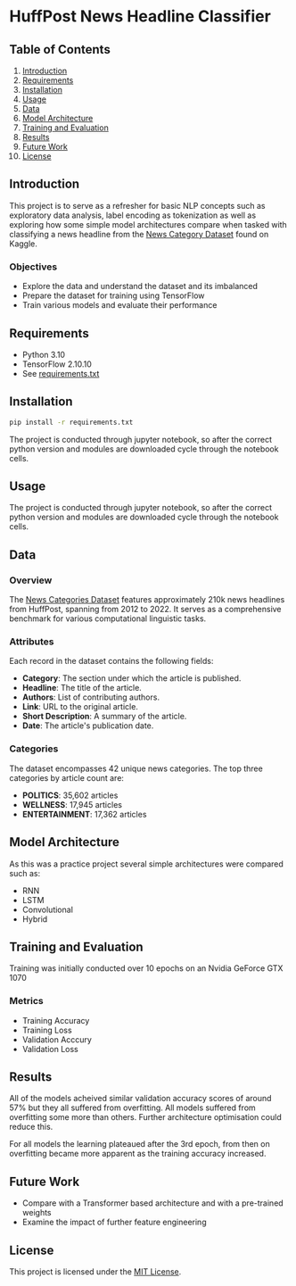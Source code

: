 # HuffPost News Headline Classifier

## Table of Contents

1. [Introduction](#introduction)
2. [Requirements](#requirements)
3. [Installation](#installation)
4. [Usage](#usage)
5. [Data](#data)
6. [Model Architecture](#model-architecture)
7. [Training and Evaluation](#training-and-evaluation)
8. [Results](#results)
9. [Future Work](#future-work)
10. [License](#license)


## Introduction

This project is to serve as a refresher for basic NLP concepts such as exploratory data analysis, label encoding as tokenization as well as exploring how some simple model architectures compare when tasked with classifying a news headline from the [News Category Dataset](https://www.kaggle.com/datasets/rmisra/news-category-dataset) found on Kaggle.

### Objectives

- Explore the data and understand the dataset and its imbalanced
- Prepare the dataset for training using TensorFlow 
- Train various models and evaluate their performance

## Requirements

- Python 3.10
- TensorFlow 2.10.10
- See [requirements.txt](NLP\requirements.txt)

## Installation


```bash
pip install -r requirements.txt
```

The project is conducted through jupyter notebook, so after the correct python version and modules are downloaded cycle through the notebook cells.

## Usage

The project is conducted through jupyter notebook, so after the correct python version and modules are downloaded cycle through the notebook cells.


## Data

### Overview

The [News Categories Dataset](https://www.kaggle.com/datasets/rmisra/news-category-dataset) features approximately 210k news headlines from HuffPost, spanning from 2012 to 2022. It serves as a comprehensive benchmark for various computational linguistic tasks.

### Attributes

Each record in the dataset contains the following fields:
- **Category**: The section under which the article is published.
- **Headline**: The title of the article.
- **Authors**: List of contributing authors.
- **Link**: URL to the original article.
- **Short Description**: A summary of the article.
- **Date**: The article's publication date.

### Categories

The dataset encompasses 42 unique news categories. The top three categories by article count are:
- **POLITICS**: 35,602 articles
- **WELLNESS**: 17,945 articles
- **ENTERTAINMENT**: 17,362 articles



## Model Architecture

As this was a practice project several simple architectures were compared such as:

- RNN
- LSTM
- Convolutional
- Hybrid

## Training and Evaluation

Training was initially conducted over 10 epochs on an Nvidia GeForce GTX 1070

### Metrics

- Training Accuracy
- Training Loss
- Validation Acccury
- Validation Loss

## Results

All of the models acheived similar validation accuracy scores of around 57% but they all suffered from overfitting. All models suffered from overfitting some more than others. Further architecture optimisation could reduce this.

For all models the learning plateaued after the 3rd epoch, from then on overfitting became more apparent as the training accuracy increased. 

## Future Work

- Compare with a Transformer based architecture and with a pre-trained weights
- Examine the impact of further feature engineering

## License

This project is licensed under the [MIT License](LICENSE).


